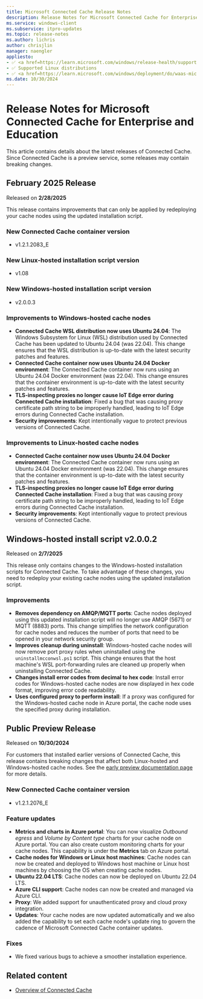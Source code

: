 ```yaml
---
title: Microsoft Connected Cache Release Notes
description: Release Notes for Microsoft Connected Cache for Enterprise and Education.
ms.service: windows-client
ms.subservice: itpro-updates
ms.topic: release-notes
ms.author: lichris
author: chrisjlin
manager: naengler
appliesto: 
- ✅ <a href=https://learn.microsoft.com/windows/release-health/supported-versions-windows-client target=_blank>Windows 11</a>
- ✅ Supported Linux distributions
- ✅ <a href=https://learn.microsoft.com/windows/deployment/do/waas-microsoft-connected-cache target=_blank>Microsoft Connected Cache for Enterprise and Education</a>	
ms.date: 10/30/2024
---
```


# Release Notes for Microsoft Connected Cache for Enterprise and Education

This article contains details about the latest releases of Connected Cache. Since Connected Cache is a preview service, some releases may contain breaking changes.

## February 2025 Release

Released on **2/28/2025**

This release contains improvements that can only be applied by redeploying your cache nodes using the updated installation script.

### New Connected Cache container version

- v1.2.1.2083_E

### New Linux-hosted installation script version

- v1.08

### New Windows-hosted installation script version

- v2.0.0.3

### Improvements to Windows-hosted cache nodes

- **Connected Cache WSL distribution now uses Ubuntu 24.04**: The Windows Subsystem for Linux (WSL) distribution used by Connected Cache has been updated to Ubuntu 24.04 (was 22.04). This change ensures that the WSL distribution is up-to-date with the latest security patches and features.
- **Connected Cache container now uses Ubuntu 24.04 Docker environment**: The Connected Cache container now runs using an Ubuntu 24.04 Docker environment (was 22.04). This change ensures that the container environment is up-to-date with the latest security patches and features.
- **TLS-inspecting proxies no longer cause IoT Edge error during Connected Cache installation**: Fixed a bug that was causing proxy certificate path string to be improperly handled, leading to IoT Edge errors during Connected Cache installation.
- **Security improvements**: Kept intentionally vague to protect previous versions of Connected Cache.

### Improvements to Linux-hosted cache nodes

- **Connected Cache container now uses Ubuntu 24.04 Docker environment**: The Connected Cache container now runs using an Ubuntu 24.04 Docker environment (was 22.04). This change ensures that the container environment is up-to-date with the latest security patches and features.
- **TLS-inspecting proxies no longer cause IoT Edge error during Connected Cache installation**: Fixed a bug that was causing proxy certificate path string to be improperly handled, leading to IoT Edge errors during Connected Cache installation.
- **Security improvements**: Kept intentionally vague to protect previous versions of Connected Cache.

## Windows-hosted install script v2.0.0.2

Released on **2/7/2025**

This release only contains changes to the Windows-hosted installation scripts for Connected Cache. To take advantage of these changes, you need to redeploy your existing cache nodes using the updated installation script.

### Improvements

- **Removes dependency on AMQP/MQTT ports**: Cache nodes deployed using this updated installation script will no longer use AMQP (5671) or MQTT (8883) ports. This change simplifies the network configuration for cache nodes and reduces the number of ports that need to be opened in your network security group.
- **Improves cleanup during uninstall**: Windows-hosted cache nodes will now remove port proxy rules when uninstalled using the `uninstallmcconwsl.ps1` script. This change ensures that the host machine's WSL port-forwarding rules are cleaned up properly when uninstalling Connected Cache.
- **Changes install error codes from decimal to hex code**: Install error codes for Windows-hosted cache nodes are now displayed in hex code format, improving error code readability.
- **Uses configured proxy to perform install**: If a proxy was configured for the Windows-hosted cache node in Azure portal, the cache node uses the specified proxy during installation.

## Public Preview Release

Released on **10/30/2024**

For customers that installed earlier versions of Connected Cache, this release contains breaking changes that affect both Linux-hosted and Windows-hosted cache nodes. See the [early preview documentation page](mcc-ent-early-preview.md) for more details.

### New Connected Cache container version

- v1.2.1.2076_E

### Feature updates

- **Metrics and charts in Azure portal**: You can now visualize *Outbound egress* and *Volume by Content type* charts for your cache node on Azure portal. You can also create custom monitoring charts for your cache nodes. This capability is under the **Metrics** tab on Azure portal.
- **Cache nodes for Windows or Linux host machines**: Cache nodes can now be created and deployed to Windows host machine or Linux host machines by choosing the OS when creating cache nodes.
- **Ubuntu 22.04 LTS**: Cache nodes can now be deployed on Ubuntu 22.04 LTS.
- **Azure CLI support**: Cache nodes can now be created and managed via Azure CLI.
- **Proxy**: We added support for unauthenticated proxy and cloud proxy integration.
- **Updates**: Your cache nodes are now updated automatically and we also added the capability to set each cache node's update ring to govern the cadence of Microsoft Connected Cache container updates.

### Fixes
- We fixed various bugs to achieve a smoother installation experience.

## Related content

- [Overview of Connected Cache](mcc-ent-edu-overview.md)
